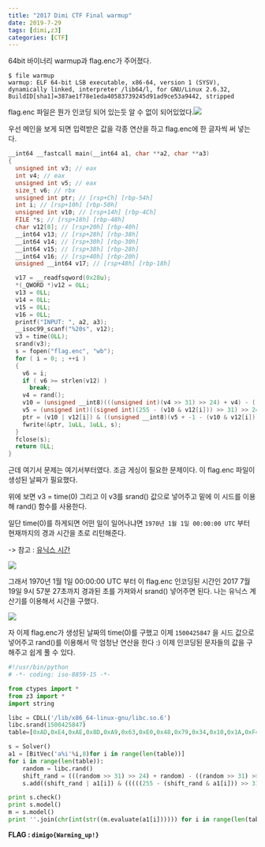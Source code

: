 ```yaml
---
title: "2017 Dimi CTF Final warmup"
date: 2019-7-29
tags: [dimi,z3]
categories: [CTF]
---
```


64bit 바이너리 warmup과 flag.enc가 주어졌다.

```
$ file warmup
warmup: ELF 64-bit LSB executable, x86-64, version 1 (SYSV), dynamically linked, interpreter /lib64/l, for GNU/Linux 2.6.32, BuildID[sha1]=387ae1f78e1eda40583739245d91ad9ce53a9442, stripped
```

flag.enc 파일은 뭔가 인코딩 되어 있는듯 알 수 없이 되어있었다.![](https://user-images.githubusercontent.com/32904385/62010411-5da00880-b1a5-11e9-8124-fe19c88541e9.png)

우선 메인을 보게 되면 입력받은 값을 각종 연산을 하고 flag.enc에 한 글자씩 써 넣는다.

```c
__int64 __fastcall main(__int64 a1, char **a2, char **a3)
{
  unsigned int v3; // eax
  int v4; // eax
  unsigned int v5; // eax
  size_t v6; // rbx
  unsigned int ptr; // [rsp+Ch] [rbp-54h]
  int i; // [rsp+10h] [rbp-50h]
  unsigned int v10; // [rsp+14h] [rbp-4Ch]
  FILE *s; // [rsp+18h] [rbp-48h]
  char v12[8]; // [rsp+20h] [rbp-40h]
  __int64 v13; // [rsp+28h] [rbp-38h]
  __int64 v14; // [rsp+30h] [rbp-30h]
  __int64 v15; // [rsp+38h] [rbp-28h]
  __int64 v16; // [rsp+40h] [rbp-20h]
  unsigned __int64 v17; // [rsp+48h] [rbp-18h]

  v17 = __readfsqword(0x28u);
  *(_QWORD *)v12 = 0LL;
  v13 = 0LL;
  v14 = 0LL;
  v15 = 0LL;
  v16 = 0LL;
  printf("INPUT: ", a2, a3);
  __isoc99_scanf("%20s", v12);
  v3 = time(0LL);
  srand(v3);
  s = fopen("flag.enc", "wb");
  for ( i = 0; ; ++i )
  {
    v6 = i;
    if ( v6 >= strlen(v12) )
      break;
    v4 = rand();
    v10 = (unsigned __int8)(((unsigned int)(v4 >> 31) >> 24) + v4) - ((unsigned int)(v4 >> 31) >> 24);
    v5 = (unsigned int)((signed int)(255 - (v10 & v12[i])) >> 31) >> 24;
    ptr = (v10 | v12[i]) & ((unsigned __int8)(v5 + -1 - (v10 & v12[i])) - v5);
    fwrite(&ptr, 1uLL, 1uLL, s);
  }
  fclose(s);
  return 0LL;
}
```

근데 여기서 문제는 여기서부터였다. 조금 게싱이 필요한 문제이다. 이 flag.enc 파일이 생성된 날짜가 필요했다.

위에 보면 v3 = time(0) 그리고 이 v3를 srand() 값으로 넣어주고 밑에 이 시드를 이용해 rand() 함수를 사용한다. 

일단 time(0)를 하게되면 어떤 일이 일어나냐면 `1970년 1월 1일 00:00:00 UTC` 부터 현재까지의 경과 시간을 초로 리턴해준다. 

-> 참고 : [유닉스 시간](https://futurecreator.github.io/2018/06/07/computer-system-time/)

![](https://user-images.githubusercontent.com/32904385/62010409-5d077200-b1a5-11e9-8274-39a14312e12a.png)

그래서 1970년 1월 1일 00:00:00 UTC 부터 이 flag.enc 인코딩된 시간인 2017 7월 19일 9시 57분 27초까지 경과된 초를 가져와서 srand() 넣어주면 된다. 나는 유닉스 계산기를 이용해서 시간을 구했다.

![](https://user-images.githubusercontent.com/32904385/62010544-2b8fa600-b1a7-11e9-9617-3aece2a51039.png)

자 이제 flag.enc가 생성된 날짜의 time(0)를 구했고 이제 `1500425847` 을 시드 값으로 넣어주고 rand()를 이용해서 막 엄청난 연산을 한다 :) 이제 인코딩된 문자들의 값을 구해주고 쉽게 풀 수 있다.

```python
#!/usr/bin/python
# -*- coding: iso-8859-15 -*-

from ctypes import *
from z3 import *
import string

libc = CDLL('/lib/x86_64-linux-gnu/libc.so.6')
libc.srand(1500425847)
table=[0xAD,0xE4,0xAE,0x8D,0xA9,0x63,0xE0,0x48,0x79,0x34,0x10,0x1A,0xF4,0x51,0x2B,0xD3,0xCE,0x3C,0x98]

s = Solver()
a1 = [BitVec('a%i'%i,8)for i in range(len(table))]
for i in range(len(table)):
	random = libc.rand()
	shift_rand = (((random >> 31) >> 24) + random) - ((random >> 31) >> 24)
	s.add((shift_rand | a1[i]) & (((((255 - (shift_rand & a1[i])) >> 31) >> 24) + -1 - (shift_rand & a1[i])) - (((255 - (shift_rand & a1[i])) >> 31) >> 24)) == table[i])

print s.check()
print s.model()
m = s.model()
print ''.join(chr(int(str((m.evaluate(a1[i]))))) for i in range(len(table)))
```

**FLAG : `dimigo{Warming_up!}`**